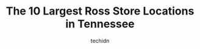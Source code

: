 ---
layout: ampstory
image: https://i0.wp.com/www.depkes.org/wp-content/uploads/2023/06/ross-0-in-tennessee-1685968087.jpeg?resize=640,853
author: techidn
featured: false
description: Discover the impressive array of Ross options in Tennessee, where you can find 10 of the largest Ross establishments in the area. From renowned classics to hidden gems, Tennessee offers a di
title: The 10 Largest Ross Store Locations in Tennessee
cover:
   title: The 10 Largest Ross Store Locations in Tennessee
   subtitle: Rickpate
   background: https://www.depkes.org/wp-content/uploads/2023/06/ross-0-in-tennessee-1685968087.jpeg

pages: 
 - layout: thirds
   top: <h1>#1 Ross Dress for Less</h1>
   bottom: "<p>Ross was pretty good, found some shirts although they ended up not fitting like Id hoped and some shorts for summer that were awesome, considering this was in Pigeon For</p>"
   background: https://www.depkes.org/wp-content/uploads/2023/06/ross-1-in-tennessee-1685968087.jpeg
   backgroundblur: true
 - layout: thirds
   top: <h1>#2 Ross Dress for Less</h1>
   bottom: "<p>813 Industrial Blvd, Smyrna, TN 37167, United States</p>"
   background: https://www.depkes.org/wp-content/uploads/2023/06/ross-2-in-tennessee-1685968087.jpeg
   cta:
      link: https://www.depkes.org/blog/the-10-largest-ross-store-locations-in-tennessee/
      text: The 10 Largest Ross Store Locations in Tennessee
 - layout: thirds
   top: <h1>#3 Ross Dress for Less</h1>
   bottom: "<p>4310 Summer Ave, Memphis, TN 38122, United States</p>"
   background: https://www.depkes.org/wp-content/uploads/2023/06/ross-3-in-tennessee-1685968088.jpeg
   cta:
      link: https://www.depkes.org/blog/the-10-largest-ross-store-locations-in-tennessee/
      text: The 10 Largest Ross Store Locations in Tennessee
 - layout: thirds
   top: <h1>#4 Ross Dress for Less</h1>
   bottom: "<p>2801 Wilma Rudolph Blvd, Clarksville, TN 37040, United States</p>"
   background: https://images.unsplash.com/photo-1484589065579-248aad0d8b13?ixlib=rb-4.0.3&ixid=MnwxMjA3fDB8MHxwaG90by1wYWdlfHx8fGVufDB8fHx8&auto=format&fit=crop&w=640&h=853&q=80
   cta:
      link: https://www.depkes.org/blog/the-10-largest-ross-store-locations-in-tennessee/
      text: The 10 Largest Ross Store Locations in Tennessee
 - layout: thirds
   top: <h1>#5 Ross Dress for Less</h1>
   bottom: "<p>496 N Thompson Ln, Murfreesboro, TN 37129, United States</p>"
   background: https://images.unsplash.com/photo-1489648022186-8f49310909a0?ixlib=rb-4.0.3&ixid=MnwxMjA3fDB8MHxwaG90by1wYWdlfHx8fGVufDB8fHx8&auto=format&fit=crop&w=640&h=853&q=80
   cta:
      link: https://www.depkes.org/blog/the-10-largest-ross-store-locations-in-tennessee/
      text: The 10 Largest Ross Store Locations in Tennessee
 - layout: thirds
   top: <h1>#6 Ross Dress for Less</h1>
   bottom: "<p>6725 Clinton Hwy, Knoxville, TN 37912, United States</p>"
   background: https://images.unsplash.com/photo-1609083590460-7b8cc0ca65f8?ixlib=rb-4.0.3&ixid=MnwxMjA3fDB8MHxwaG90by1wYWdlfHx8fGVufDB8fHx8&auto=format&fit=crop&w=640&h=853&q=80
   cta:
      link: https://www.depkes.org/blog/the-10-largest-ross-store-locations-in-tennessee/
      text: The 10 Largest Ross Store Locations in Tennessee
 - layout: thirds
   top: <h1>#7 Ross Dress for Less</h1>
   bottom: "<p>3601 Riverdale Rd, Memphis, TN 38115, United States</p>"
   background: https://images.unsplash.com/photo-1484589065579-248aad0d8b13?ixlib=rb-4.0.3&ixid=MnwxMjA3fDB8MHxwaG90by1wYWdlfHx8fGVufDB8fHx8&auto=format&fit=crop&w=640&h=853&q=80
   cta:
      link: https://www.depkes.org/blog/the-10-largest-ross-store-locations-in-tennessee/
      text: The 10 Largest Ross Store Locations in Tennessee
 - layout: thirds
   middle: Continue reading...
   background: https://images.unsplash.com/photo-1510906594845-bc082582c8cc?ixlib=rb-4.0.3&ixid=MnwxMjA3fDB8MHxwaG90by1wYWdlfHx8fGVufDB8fHx8&auto=format&fit=crop&w=640&h=853&q=80
   cta:
      link: https://www.depkes.org/blog/the-10-largest-ross-store-locations-in-tennessee/
      text: The 10 Largest Ross Store Locations in Tennessee
      
---